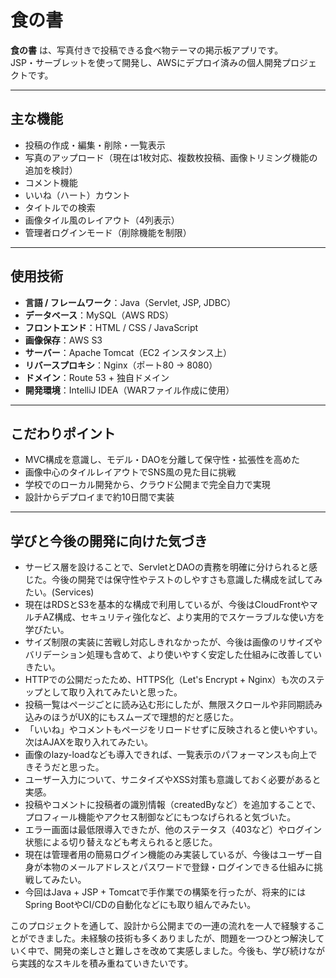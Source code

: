 # 食の書 

**食の書** は、写真付きで投稿できる食べ物テーマの掲示板アプリです。  
JSP・サーブレットを使って開発し、AWSにデプロイ済みの個人開発プロジェクトです。

---

##  主な機能

- 投稿の作成・編集・削除・一覧表示
- 写真のアップロード（現在は1枚対応、複数枚投稿、画像トリミング機能の追加を検討）
- コメント機能
- いいね（ハート）カウント
- タイトルでの検索
- 画像タイル風のレイアウト（4列表示）
- 管理者ログインモード（削除機能を制限）

---

##  使用技術

- **言語 / フレームワーク**：Java（Servlet, JSP, JDBC）
- **データベース**：MySQL（AWS RDS）
- **フロントエンド**：HTML / CSS / JavaScript
- **画像保存**：AWS S3
- **サーバー**：Apache Tomcat（EC2 インスタンス上）
- **リバースプロキシ**：Nginx（ポート80 → 8080）
- **ドメイン**：Route 53 + 独自ドメイン
- **開発環境**：IntelliJ IDEA（WARファイル作成に使用）

---

##  こだわりポイント

- MVC構成を意識し、モデル・DAOを分離して保守性・拡張性を高めた
- 画像中心のタイルレイアウトでSNS風の見た目に挑戦
- 学校でのローカル開発から、クラウド公開まで完全自力で実現
- 設計からデプロイまで約10日間で実装

---

##  学びと今後の開発に向けた気づき

- サービス層を設けることで、ServletとDAOの責務を明確に分けられると感じた。今後の開発では保守性やテストのしやすさも意識した構成を試してみたい。(Services)
- 現在はRDSとS3を基本的な構成で利用しているが、今後はCloudFrontやマルチAZ構成、セキュリティ強化など、より実用的でスケーラブルな使い方を学びたい。
- サイズ制限の実装に苦戦し対応しきれなかったが、今後は画像のリサイズやバリデーション処理も含めて、より使いやすく安定した仕組みに改善していきたい。
- HTTPでの公開だったため、HTTPS化（Let's Encrypt + Nginx）も次のステップとして取り入れてみたいと思った。
- 投稿一覧はページごとに読み込む形にしたが、無限スクロールや非同期読み込みのほうがUX的にもスムーズで理想的だと感じた。
- 「いいね」やコメントもページをリロードせずに反映されると使いやすい。次はAJAXを取り入れてみたい。
- 画像のlazy-loadなども導入できれば、一覧表示のパフォーマンスも向上できそうだと思った。
- ユーザー入力について、サニタイズやXSS対策も意識しておく必要があると実感。
- 投稿やコメントに投稿者の識別情報（createdByなど）を追加することで、プロフィール機能やアクセス制御などにもつなげられると気づいた。
- エラー画面は最低限導入できたが、他のステータス（403など）やログイン状態による切り替えなども考えられると感じた。
- 現在は管理者用の簡易ログイン機能のみ実装しているが、今後はユーザー自身が本物のメールアドレスとパスワードで登録・ログインできる仕組みに挑戦してみたい。
- 今回はJava + JSP + Tomcatで手作業での構築を行ったが、将来的にはSpring BootやCI/CDの自動化などにも取り組んでみたい。

このプロジェクトを通して、設計から公開までの一連の流れを一人で経験することができました。未経験の技術も多くありましたが、問題を一つひとつ解決していく中で、開発の楽しさと難しさを改めて実感しました。今後も、学び続けながら実践的なスキルを積み重ねていきたいです。

